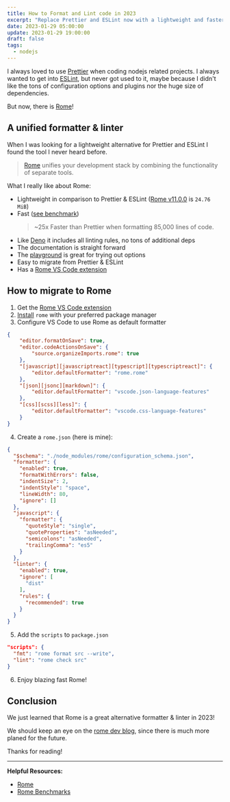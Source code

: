 ```yaml
---
title: How to Format and Lint code in 2023
excerpt: "Replace Prettier and ESLint now with a lightweight and faster alternative: Rome"
date: 2023-01-29 05:00:00
update: 2023-01-29 19:00:00
draft: false
tags:
  - nodejs
---
```


I always loved to use [Prettier](https://prettier.io/) when coding nodejs
related projects. I always wanted to get into [ESLint](https://eslint.org/), but
never got used to it, maybe because I didn't like the tons of configuration
options and plugins nor the huge size of dependencies.

But now, there is [Rome](https://rome.tools/)!

## A unified formatter & linter

When I was looking for a lightweight alternative for Prettier and ESLint I found
the tool I never heard before.

> [Rome](https://rome.tools/) unifies your development stack by combining the
> functionality of separate tools.

What I really like about Rome:

- Lightweight in comparison to Prettier & ESLint
  ([Rome v11.0.0](https://arve0.github.io/npm-download-size/#rome) is
  `24.76 MiB`)
- Fast
  ([see benchmark](https://github.com/rome/tools/blob/main/benchmark/README.md))
  > ~25x Faster than Prettier when formatting 85,000 lines of code.
- Like [Deno](https://deno.land/) it includes all linting rules, no tons of
  additional deps
- The documentation is straight forward
- The [playground](https://docs.rome.tools/playground/) is great for trying out
  options
- Easy to migrate from Prettier & ESLint
- Has a
  [Rome VS Code extension](https://marketplace.visualstudio.com/items?itemName=rome.rome)

## How to migrate to Rome

1. Get the
   [Rome VS Code extension](https://marketplace.visualstudio.com/items?itemName=rome.rome)
2. [Install](https://docs.rome.tools/guides/getting-started/#installation)
   `rome` with your preferred package manager
3. Configure VS Code to use Rome as default formatter

```json:.vscode/settings.json
{
	"editor.formatOnSave": true,
	"editor.codeActionsOnSave": {
		"source.organizeImports.rome": true
	},
	"[javascript][javascriptreact][typescript][typescriptreact]": {
		"editor.defaultFormatter": "rome.rome"
	},
	"[json][jsonc][markdown]": {
		"editor.defaultFormatter": "vscode.json-language-features"
	},
	"[css][scss][less]": {
		"editor.defaultFormatter": "vscode.css-language-features"
	}
}
```

4. Create a `rome.json` (here is mine):

```json:rome.json
{
  "$schema": "./node_modules/rome/configuration_schema.json",
  "formatter": {
    "enabled": true,
    "formatWithErrors": false,
    "indentSize": 2,
    "indentStyle": "space",
    "lineWidth": 80,
    "ignore": []
  },
  "javascript": {
    "formatter": {
      "quoteStyle": "single",
      "quoteProperties": "asNeeded",
      "semicolons": "asNeeded",
      "trailingComma": "es5"
    }
  },
  "linter": {
    "enabled": true,
    "ignore": [
      "dist"
    ],
    "rules": {
      "recommended": true
    }
  }
}
```

5. Add the `scripts` to `package.json`

```json
"scripts": {
  "fmt": "rome format src --write",
  "lint": "rome check src"
}
```

6. Enjoy blazing fast Rome!

## Conclusion

We just learned that Rome is a great alternative formatter & linter in 2023!

We should keep an eye on the [rome dev blog](https://rome.tools/blog/), since
there is much more planed for the future.

Thanks for reading!

---

**Helpful Resources:**

- [Rome](https://rome.tools/)
- [Rome Benchmarks](https://github.com/rome/tools/blob/main/benchmark/README.md)
